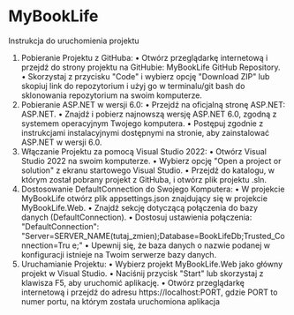 # MyBookLife
Instrukcja do uruchomienia projektu
1. Pobieranie Projektu z GitHuba:
• Otwórz przeglądarkę internetową i przejdź do strony projektu na GitHubie: 
MyBookLife GitHub Repository.
• Skorzystaj z przycisku "Code" i wybierz opcję "Download ZIP" lub skopiuj link do 
repozytorium i użyj go w terminalu/git bash do sklonowania repozytorium na swoim 
komputerze.
2. Pobieranie ASP.NET w wersji 6.0:
• Przejdź na oficjalną stronę ASP.NET: ASP.NET.
• Znajdź i pobierz najnowszą wersję ASP.NET 6.0, zgodną z systemem operacyjnym 
Twojego komputera.
• Postępuj zgodnie z instrukcjami instalacyjnymi dostępnymi na stronie, aby 
zainstalować ASP.NET w wersji 6.0.
3. Włączanie Projektu za pomocą Visual Studio 2022:
• Otwórz Visual Studio 2022 na swoim komputerze.
• Wybierz opcję "Open a project or solution" z ekranu startowego Visual Studio.
• Przejdź do katalogu, w którym został pobrany projekt z GitHuba, i otwórz plik 
projektu .sln.
4. Dostosowanie DefaultConnection do Swojego Komputera:
• W projekcie MyBookLife otwórz plik appsettings.json znajdujący się w projekcie 
MyBookLife.Web.
• Znajdź sekcję dotyczącą połączenia do bazy danych (DefaultConnection).
• Dostosuj ustawienia połączenia: "DefaultConnection": 
"Server=SERVER_NAME(tutaj_zmien);Database=BookLifeDb;Trusted_Connection=Tru
e;"
• Upewnij się, że baza danych o nazwie podanej w konfiguracji istnieje na Twoim 
serwerze bazy danych.
5. Uruchamianie Projektu:
• Wybierz projekt MyBookLife.Web jako główny projekt w Visual Studio.
• Naciśnij przycisk "Start" lub skorzystaj z klawisza F5, aby uruchomić aplikację.
• Otwórz przeglądarkę internetową i przejdź do adresu https://localhost:PORT, gdzie 
PORT to numer portu, na którym została uruchomiona aplikacja
